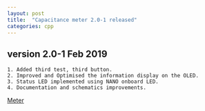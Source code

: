 ```yaml
---
layout: post
title:  "Capacitance meter 2.0-1 released"
categories: cpp
---
```




version 2.0-1 Feb 2019
---------------------

    1. Added third test, third button.
    2. Improved and Optimised the information display on the OLED.
    3. Status LED implemented using NANO onboard LED.
    4. Documentation and schematics improvements.




[Meter](https://github.com/gavinlyonsrepo/Cap_meter_arduino)
